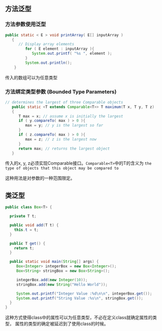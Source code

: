 ## 方法泛型

### 方法参数使用泛型

```java
public static < E > void printArray( E[] inputArray )
   {
      // Display array elements
         for ( E element : inputArray ){
            System.out.printf( "%s ", element );
         }
         System.out.println();
    }
```
传入的数组可以为任意类型

### 方法绑定类型参数 (Bounded Type Parameters)
```java
// determines the largest of three Comparable objects
   public static <T extends Comparable<T>> T maximum(T x, T y, T z)
   {
      T max = x; // assume x is initially the largest
      if ( y.compareTo( max ) > 0 ){
         max = y; // y is the largest so far
      }
      if ( z.compareTo( max ) > 0 ){
         max = z; // z is the largest now
      }
      return max; // returns the largest object
   }
```
传入的x, y, z必须实现Comparable接口。`Comparable<T>`中的T的含义为
`the type of objects that this object may be compared to`

这种用法是对参数的一种范围限定。

## 类泛型

```java
public class Box<T> {

  private T t;

  public void add(T t) {
    this.t = t;
  }

  public T get() {
    return t;
  }

  public static void main(String[] args) {
     Box<Integer> integerBox = new Box<Integer>();
     Box<String> stringBox = new Box<String>();

     integerBox.add(new Integer(10));
     stringBox.add(new String("Hello World"));

     System.out.printf("Integer Value :%d\n\n", integerBox.get());
     System.out.printf("String Value :%s\n", stringBox.get());
  }
}
```
这种方式使得class中的属性可以为任意类型，不必在定义class就确定属性的类型，
属性的类型的确定被延迟到了使用class的时候。
